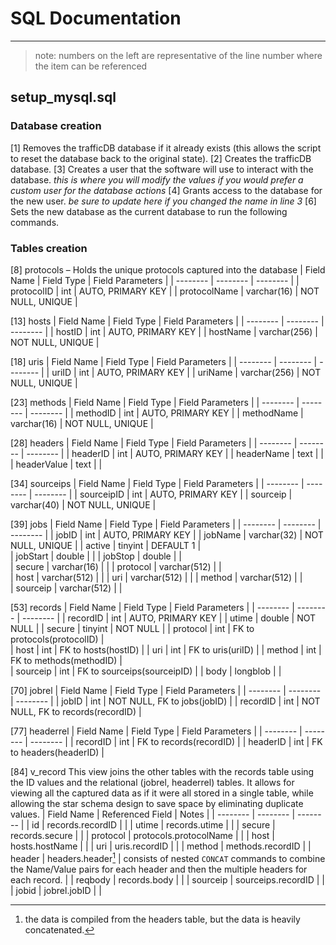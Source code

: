 # SQL Documentation
---
> note: numbers on the left are representative of the line number where the item can be referenced

## setup_mysql.sql

### Database creation
[1] Removes the trafficDB database if it already exists (this allows the script to reset the database back to the original state).
[2] Creates the trafficDB database.
[3] Creates a user that the software will use to interact with the database. 
*this is where you will modify the values if you would prefer a custom user for the database actions*
[4] Grants access to the database for the new user. 
*be sure to update here if you changed the name in line 3*
[6] Sets the new database as the current database to run the following commands.

### Tables creation
[8] protocols – Holds the unique protocols captured into the database
| Field Name | Field Type | Field Parameters |
| -------- | -------- | -------- | 
| protocolID | int | AUTO, PRIMARY KEY | 
| protocolName | varchar(16) | NOT NULL, UNIQUE | 

[13] hosts 
| Field Name | Field Type | Field Parameters |
| -------- | -------- | -------- | 
| hostID | int | AUTO, PRIMARY KEY | 
| hostName | varchar(256) | NOT NULL, UNIQUE | 

[18] uris 
| Field Name | Field Type | Field Parameters |
| -------- | -------- | -------- | 
| uriID | int | AUTO, PRIMARY KEY |
| uriName | varchar(256) | NOT NULL, UNIQUE |

[23] methods 
| Field Name | Field Type | Field Parameters |
| -------- | -------- | -------- | 
| methodID | int | AUTO, PRIMARY KEY |
| methodName | varchar(16) | NOT NULL, UNIQUE |

[28] headers 
| Field Name | Field Type | Field Parameters |
| -------- | -------- | -------- | 
| headerID | int | AUTO, PRIMARY KEY |
| headerName | text | |
| headerValue | text | |

[34] sourceips 
| Field Name | Field Type | Field Parameters |
| -------- | -------- | -------- | 
| sourceipID | int | AUTO, PRIMARY KEY |
| sourceip | varchar(40) | NOT NULL, UNIQUE |

[39] jobs 
| Field Name | Field Type | Field Parameters |
| -------- | -------- | -------- | 
| jobID | int | AUTO, PRIMARY KEY | 
| jobName | varchar(32) | NOT NULL, UNIQUE | 
| active | tinyint | DEFAULT 1 |  
| jobStart | double |  | 
| jobStop | double |  |  
| secure | varchar(16) |  | 
| protocol | varchar(512) |  |  
| host | varchar(512) |  | 
| uri | varchar(512) |  | 
| method | varchar(512) |  |  
| sourceip | varchar(512) |  | 

[53] records 
| Field Name | Field Type | Field Parameters |
| -------- | -------- | -------- | 
| recordID | int | AUTO, PRIMARY KEY | 
| utime | double | NOT NULL | 
| secure | tinyint | NOT NULL | 
| protocol | int | FK to protocols(protocolID) |  
| host | int | FK to hosts(hostID) | 
| uri | int | FK to uris(uriID) | 
| method | int | FK to methods(methodID) |  
| sourceip | int | FK to sourceips(sourceipID) | 
| body | longblob | | 

[70] jobrel 
| Field Name | Field Type | Field Parameters |
| -------- | -------- | -------- | 
| jobID | int | NOT NULL, FK to jobs(jobID) | 
| recordID | int | NOT NULL, FK to records(recordID) | 

[77] headerrel 
| Field Name | Field Type | Field Parameters |
| -------- | -------- | -------- | 
| recordID | int | FK to records(recordID) | 
| headerID | int | FK to headers(headerID) |

[84] v_record 
	This view joins the other tables with the records table using the ID values and the relational (jobrel, headerrel) tables. It allows for viewing all the captured data as if it were all stored in a single table, while allowing the star schema design to save space by eliminating duplicate values. 
| Field Name | Referenced Field | Notes |
| -------- | -------- | -------- | 
| id | records.recordID |  |
| utime | records.utime |  |
| secure | records.secure |  |
| protocol | protocols.protocolName |  |
| host | hosts.hostName |  |
| uri | uris.recordID |  |
| method | methods.recordID | 
| header | headers.header[^1] |  consists of nested `CONCAT` commands to combine the Name/Value pairs for each header and then the multiple headers for each record. | 
| reqbody | records.body |  |
| sourceip | sourceips.recordID |  |
| jobid | jobrel.jobID |  |

[^1]: the data is compiled from the headers table, but the data is heavily concatenated. 
